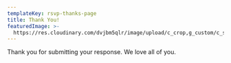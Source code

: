 ```yaml
---
templateKey: rsvp-thanks-page
title: Thank You!
featuredImage: >-
  https://res.cloudinary.com/dvjbm5qlr/image/upload/c_crop,g_custom/c_scale,w_1200/v1579838540/DSC_0433.NEF_gl1dzx.jpg
---
```

Thank you for submitting your response. We love all of you.

